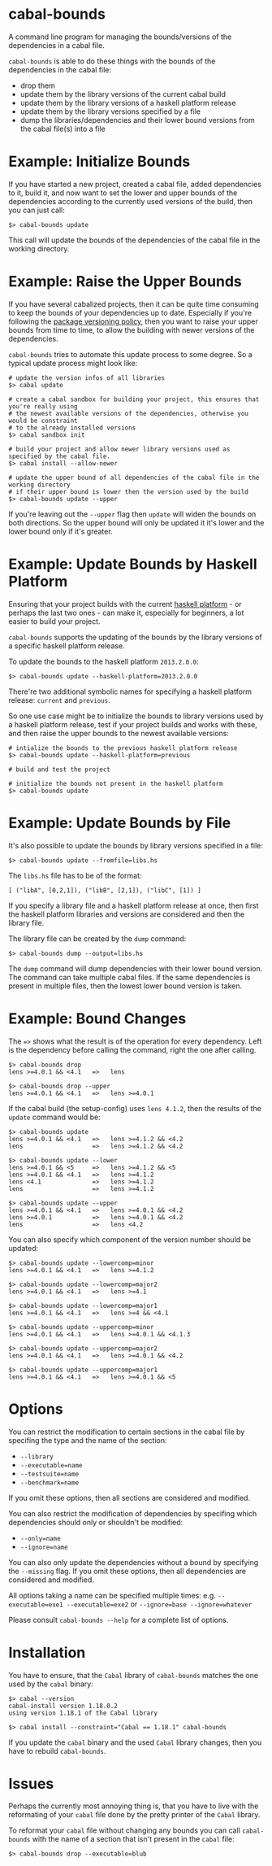 cabal-bounds
============

A command line program for managing the bounds/versions of the dependencies in a cabal file.

`cabal-bounds` is able to do these things with the bounds of the dependencies in the cabal file:
* drop them
* update them by the library versions of the current cabal build
* update them by the library versions of a haskell platform release
* update them by the library versions specified by a file
* dump the libraries/dependencies and their lower bound versions from the cabal file(s) into a file

Example: Initialize Bounds
==========================

If you have started a new project, created a cabal file, added dependencies to it,
build it, and now want to set the lower and upper bounds of the dependencies
according to the currently used versions of the build, then you can just call:

    $> cabal-bounds update

This call will update the bounds of the dependencies of the cabal file in the working directory.

Example: Raise the Upper Bounds
===============================

If you have several cabalized projects, then it can be quite time consuming to keep the
bounds of your dependencies up to date. Especially if you're following the [package versioning policy](<http://www.haskell.org/haskellwiki/Package_versioning_policy>),
then you want to raise your upper bounds from time to time, to allow the building with newer
versions of the dependencies.

`cabal-bounds` tries to automate this update process to some degree. So a typical update process might look like:

    # update the version infos of all libraries
    $> cabal update

    # create a cabal sandbox for building your project, this ensures that you're really using
    # the newest available versions of the dependencies, otherwise you would be constraint
    # to the already installed versions
    $> cabal sandbox init
      
    # build your project and allow newer library versions used as specified by the cabal file.
    $> cabal install --allow-newer

    # update the upper bound of all dependencies of the cabal file in the working directory
    # if their upper bound is lower then the version used by the build
    $> cabal-bounds update --upper

If you're leaving out the `--upper` flag then `update` will widen the bounds on both directions.
So the upper bound will only be updated it it's lower and the lower bound only if it's greater.

Example: Update Bounds by Haskell Platform
==========================================

Ensuring that your project builds with the current [haskell platform](<https://www.haskell.org/platform/>) - or
perhaps the last two ones - can make it, especially for beginners, a lot easier to build your project.

`cabal-bounds` supports the updating of the bounds by the library versions of a specific haskell platform release.

To update the bounds to the haskell platform `2013.2.0.0`:

    $> cabal-bounds update --haskell-platform=2013.2.0.0

There're two additional symbolic names for specifying a haskell platform release: `current` and `previous`.

So one use case might be to initialize the bounds to library versions used by a haskell platform release,
test if your project builds and works with these, and then raise the upper bounds to the newest available versions:

    # intialize the bounds to the previous haskell platform release
    $> cabal-bounds update --haskell-platform=previous

    # build and test the project

    # initialize the bounds not present in the haskell platform
    $> cabal-bounds update

Example: Update Bounds by File
==============================

It's also possible to update the bounds by library versions specified in a file:

    $> cabal-bounds update --fromfile=libs.hs

The `libs.hs` file has to be of the format:

    [ ("libA", [0,2,1]), ("libB", [2,1]), ("libC", [1]) ]

If you specify a library file and a haskell platform release at once, then first the
haskell platform libraries and versions are considered and then the library file.

The library file can be created by the `dump` command:

    $> cabal-bounds dump --output=libs.hs

The `dump` command will dump dependencies with their lower bound version. The command can take multiple cabal files.
If the same dependencies is present in multiple files, then the lowest lower bound version is taken.

Example: Bound Changes
======================

The `=>` shows what the result is of the operation for every dependency. Left is the dependency before
calling the command, right the one after calling.

    $> cabal-bounds drop
    lens >=4.0.1 && <4.1   =>   lens

    $> cabal-bounds drop --upper
    lens >=4.0.1 && <4.1   =>   lens >=4.0.1

If the cabal build (the setup-config) uses `lens 4.1.2`, then the results of the `update` command would be:

    $> cabal-bounds update
    lens >=4.0.1 && <4.1   =>   lens >=4.1.2 && <4.2
    lens                   =>   lens >=4.1.2 && <4.2

    $> cabal-bounds update --lower
    lens >=4.0.1 && <5     =>   lens >=4.1.2 && <5
    lens >=4.0.1 && <4.1   =>   lens >=4.1.2
    lens <4.1              =>   lens >=4.1.2
    lens                   =>   lens >=4.1.2

    $> cabal-bounds update --upper
    lens >=4.0.1 && <4.1   =>   lens >=4.0.1 && <4.2
    lens >=4.0.1           =>   lens >=4.0.1 && <4.2
    lens                   =>   lens <4.2

You can also specify which component of the version number should be updated:

    $> cabal-bounds update --lowercomp=minor
    lens >=4.0.1 && <4.1   =>   lens >=4.1.2

    $> cabal-bounds update --lowercomp=major2
    lens >=4.0.1 && <4.1   =>   lens >=4.1

    $> cabal-bounds update --lowercomp=major1
    lens >=4.0.1 && <4.1   =>   lens >=4 && <4.1

    $> cabal-bounds update --uppercomp=minor
    lens >=4.0.1 && <4.1   =>   lens >=4.0.1 && <4.1.3

    $> cabal-bounds update --uppercomp=major2
    lens >=4.0.1 && <4.1   =>   lens >=4.0.1 && <4.2

    $> cabal-bounds update --uppercomp=major1
    lens >=4.0.1 && <4.1   =>   lens >=4.0.1 && <5

Options
=======

You can restrict the modification to certain sections in the cabal file by specifing the type and the name of the section:
* `--library`
* `--executable=name`
* `--testsuite=name`
* `--benchmark=name`

If you omit these options, then all sections are considered and modified.

You can also restrict the modification of dependencies by specifing which dependencies should only or shouldn't be modified:
* `--only=name`
* `--ignore=name`

You can also only update the dependencies without a bound by specifying the `--missing` flag.
If you omit these options, then all dependencies are considered and modified.

All options taking a name can be specified multiple times:
e.g. `--executable=exe1 --executable=exe2` or `--ignore=base --ignore=whatever`

Please consult `cabal-bounds --help` for a complete list of options.

Installation
============

You have to ensure, that the `Cabal` library of `cabal-bounds` matches the one used by the `cabal` binary:

    $> cabal --version
    cabal-install version 1.18.0.2
    using version 1.18.1 of the Cabal library 

    $> cabal install --constraint="Cabal == 1.18.1" cabal-bounds

If you update the `cabal` binary and the used `Cabal` library changes, then you have to rebuild `cabal-bounds`.

Issues
======

Perhaps the currently most annoying thing is, that you have to live with the reformating of your
`cabal` file done by the pretty printer of the `Cabal` library.

To reformat your `cabal` file without changing any bounds you can call `cabal-bounds` with the name of
a section that isn't present in the `cabal` file:

    $> cabal-bounds drop --executable=blub
